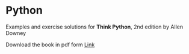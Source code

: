 # Python

Examples and exercise solutions for **Think Python**, 2nd edition by Allen Downey

Download the book in pdf form [Link](https://greenteapress.com/wp/think-python-2e/)
